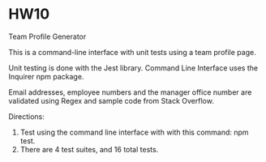 # HW10
Team Profile Generator

This is a command-line interface with unit tests using a team profile page.  

Unit testing is done with the Jest library.
Command Line Interface uses the Inquirer npm package.

Email addresses, employee numbers and the manager office number are validated using Regex and sample code from Stack Overflow.

Directions:
1.  Test using the command line interface with with this command: npm test.
2.  There are 4 test suites, and 16 total tests.

